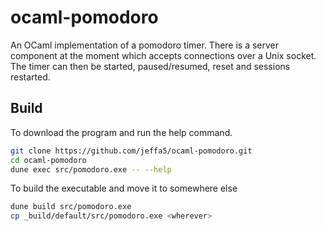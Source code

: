 # ocaml-pomodoro

An OCaml implementation of a pomodoro timer. There is a server component at the moment which accepts connections over a Unix socket. The timer can then be started, paused/resumed, reset and sessions restarted.

## Build

To download the program and run the help command.

```sh
git clone https://github.com/jeffa5/ocaml-pomodoro.git
cd ocaml-pomodoro
dune exec src/pomodoro.exe -- --help
```

To build the executable and move it to somewhere else
```sh
dune build src/pomodoro.exe
cp _build/default/src/pomodoro.exe <wherever>
```
